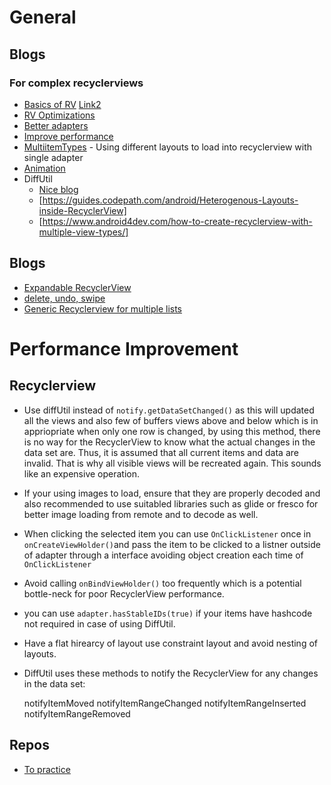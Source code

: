# General

## Blogs

### For complex recyclerviews 

* [Basics of RV](https://medium.com/@nileshsingh/understanding-recyclerview-part-1-the-basics-a7bd07cfae93)
  [Link2](https://developer.android.com/guide/topics/ui/layout/recyclerview)
* [RV Optimizations](https://android.jlelse.eu/recyclerview-optimisations-a4b141dd433d)
* [Better adapters](https://proandroiddev.com/writing-better-adapters-1b09758407d2)
* [Improve performance](https://medium.com/mindorks/diffutils-improving-performance-of-recyclerview-102b254a9e4a)
* [MultiitemTypes](https://android.jlelse.eu/a-recyclerview-with-multiple-item-types-dfba3979050) - Using different layouts to load 
 into recyclerview with single adapter
* [Animation](https://medium.com/better-programming/android-recyclerview-with-beautiful-animations-5e9b34dbb0fa)
* DiffUtil
  * [Nice blog](https://antonioleiva.com/recyclerview-diffutil-kotlin/)
  * [https://guides.codepath.com/android/Heterogenous-Layouts-inside-RecyclerView]
  * [https://www.android4dev.com/how-to-create-recyclerview-with-multiple-view-types/]

## Blogs

* [Expandable RecyclerView](https://android.jlelse.eu/get-expandable-recyclerview-in-a-simple-way-8946046b4573)
* [delete, undo, swipe](https://medium.com/@zackcosborn/step-by-step-recyclerview-swipe-to-delete-and-undo-7bbae1fce27e)
* [Generic Recyclerview for multiple lists](https://medium.com/hackernoon/recyclerview-plus-assign-kotlin-power-6f93ce980154)
 
 
 # Performance Improvement

## Recyclerview

 * Use diffUtil instead of `notify.getDataSetChanged()` as this will updated all the views and also few of buffers views above and below    which is in appriopriate when only one row is changed,  by using this method, there is no way for the RecyclerView to know what the actual changes in the data set are. Thus, it is assumed that all current items and data are invalid. That is why all visible views will be recreated again. This sounds like an expensive operation.
* If your using images to load, ensure that they are properly decoded and also recommended to use suitabled libraries such as glide or fresco for better image loading from remote and to decode as well. 
* When clicking the selected item you can use `OnClickListener` once in `onCreateViewHolder()`and pass the item to be clicked to a listner outside of adapter through a interface avoiding object creation each time of `OnClickListener`
* Avoid calling `onBindViewHolder()` too frequently which is a potential bottle-neck for poor RecyclerView performance.
* you can use `adapter.hasStableIDs(true)` if your items have hashcode not required in case of using DiffUtil.
* Have a flat hirearcy of layout use constraint layout and avoid nesting of layouts. 
* DiffUtil uses these methods to notify the RecyclerView for any changes in the data set:

    notifyItemMoved
    notifyItemRangeChanged
    notifyItemRangeInserted
    notifyItemRangeRemoved
    
 ## Repos
 
 * [To practice](https://github.com/googlesamples/android-sunflower)
